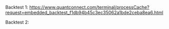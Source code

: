 
Backtest 1:
https://www.quantconnect.com/terminal/processCache?request=embedded_backtest_f1db94b45c3ec35062a1bde2ceba8ea6.html

Backtest 2:
